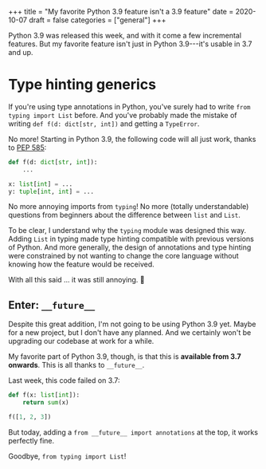 +++
title = "My favorite Python 3.9 feature isn't a 3.9 feature"
date = 2020-10-07
draft = false
categories = ["general"]
+++

Python 3.9 was released this week, and with it come a few incremental features. But my favorite feature isn't just in Python 3.9---it's usable in 3.7 and up.

<!--more-->

# Type hinting generics
If you're using type annotations in Python, you've surely had to write `from typing import List` before. And you've probably made the mistake of writing `def f(d: dict[str, int])` and getting a `TypeError`.

No more! Starting in Python 3.9, the following code will all just work, thanks to [PEP 585](https://www.python.org/dev/peps/pep-0585/):

```python
def f(d: dict[str, int]):
    ...

x: list[int] = ...
y: tuple[int, int] = ...
```

No more annoying imports from `typing`! No more (totally understandable) questions from beginners about the difference between `list` and `List`.

To be clear, I understand why the `typing` module was designed this way. Adding `List` in typing made type hinting compatible with previous versions of Python. And more generally, the design of annotations and type hinting were constrained by not wanting to change the core language without knowing how the feature would be received.

With all this said ... it was still annoying. 🙂 

## Enter: `__future__`
Despite this great addition, I'm not going to be using Python 3.9 yet. Maybe for a new project, but I don't have any planned. And we certainly won't be upgrading our codebase at work for a while.

My favorite part of Python 3.9, though, is that this is **available from 3.7 onwards**. This is all thanks to `__future__`.

Last week, this code failed on 3.7:

```python
def f(x: list[int]):
    return sum(x)

f([1, 2, 3])
```

But today, adding a `from __future__ import annotations` at the top, it works perfectly fine.

Goodbye, `from typing import List`!
